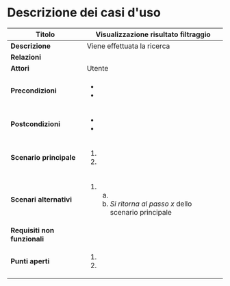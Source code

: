 Descrizione dei casi d'uso
===

Titolo | Visualizzazione risultato filtraggio
--- | ---
**Descrizione** | Viene effettuata la ricerca
**Relazioni** | 
**Attori** | Utente
**Precondizioni** | <ul><li></li><li></li></ul>
**Postcondizioni** | <ul><li></li><li></li></ul>
**Scenario principale** | <ol><li></li> <li></li></ol>
**Scenari alternativi** | <ol start="1"><li><ol type="a"><li></li> <li>*Si ritorna al passo x* dello scenario principale</li></ol></li></ol>
**Requisiti non funzionali** | 
**Punti aperti** | <ol><li></li> <li></li></ol>

